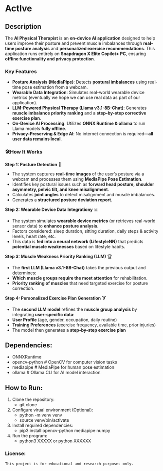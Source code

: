 # ActIve
## Description
The **AI Physical Therapist** is an **on-device AI application** designed to help users improve their posture and prevent muscle imbalances through **real-time posture analysis** and **personalized exercise recommendations**. This application runs entirely on **Snapdragon X Elite Copilot+ PC**, ensuring **offline functionality and privacy protection**.

### Key Features
- **Posture Analysis (MediaPipe)**: Detects **postural imbalances** using real-time pose estimation from a webcam.
- **Wearable Data Integration**: Simulates real-world wearable device metrics (eventually we hope we can use real data as part of our application).
- **LLM-Powered Physical Therapy (Llama v3.1-8B-Chat)**: Generates **muscle imbalance priority ranking** and a **step-by-step corrective exercise plan**.
- **On-Device AI Processing**: Utilizes **ONNX Runtime & ollama** to run Llama models **fully offline**.
- **Privacy-Preserving & Edge AI**: No internet connection is required—**all user data remains local**.

### 🛠How It Works
**Step 1: Posture Detection** 📸
- The system captures **real-time images** of the user’s posture via a webcam and processes them using **MediaPipe Pose Estimation**.
- Identifies key postural issues such as **forward head posture, shoulder asymmetry, pelvic tilt, and knee misalignment**.
- Calculates **joint angles** to detect misalignment and muscle imbalances.
- Generates a **structured posture deviation report**.

**Step 2: Wearable Device Data Integrationy** 📊
- The system simulates **wearable device metrics** (or retrieves real-world sensor data) to **enhance posture analysis**.
- Factors considered: sleep duration, sitting duration, daily steps & activity levels, heart rate, etc.
- This data is **fed into a neural network (LifestyleNN)** that predicts **potential muscle weaknesses** based on lifestyle habits.

**Step 3: Muscle Weakness Priority Ranking (LLM)** 🏆  
- The **first LLM (Llama v3.1-8B-Chat)** takes the previous output and determines:  
- **Which muscle groups require the most attention** for rehabilitation.  
- **Priority ranking of muscles** that need targeted exercise for posture correction.
  
**Step 4: Personalized Exercise Plan Generation** 🏋️
- The **second LLM model** refines the **muscle group analysis** by integrating **user-specific data**:
- **User Profile** (age, gender, occupation, daily routine)
- **Training Preferences** (exercise frequency, available time, prior injuries)
- The model then generates a **step-by-step exercise plan**

## Dependencies:
- ONNXRuntime
- opencv-python         # OpenCV for computer vision tasks
- mediapipe             # MediaPipe for human pose estimation
- ollama                # Ollama CLI for AI model interaction


## How to Run:
1. Clone the repository:
    - git clone <repository-link>
2. Configure virual environment (Optional):
    - python -m venv venv
    - source venv/bin/activate
3. Install required dependencies:
    - pip3 install opencv-python mediapipe numpy
4. Run the program:
    - python3 XXXXX or python XXXXXX

### License:
    This project is for educational and research purposes only.
